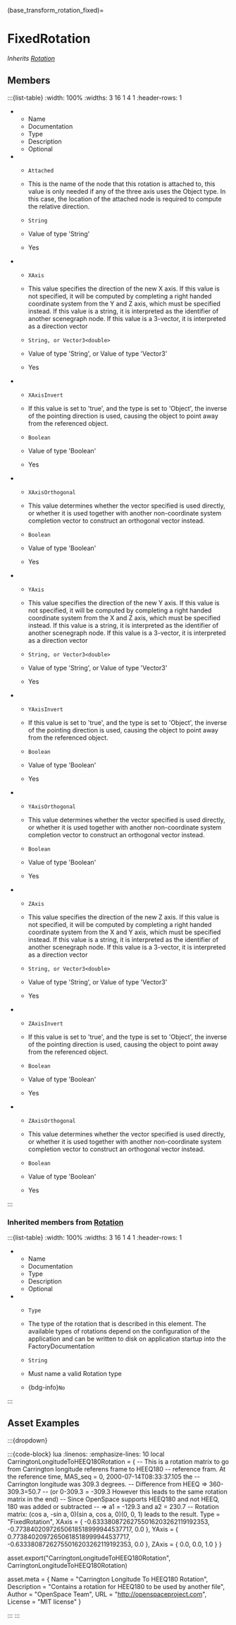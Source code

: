



(base_transform_rotation_fixed)=
# FixedRotation

_Inherits [Rotation](#core_transform_rotation)_




## Members


:::{list-table}
:width: 100%
:widths: 3 16 1 4 1
:header-rows: 1
*   - Name
    - Documentation
    - Type
    - Description
    - Optional

*   - `Attached`
    - This is the name of the node that this rotation is attached to, this value is only needed if any of the three axis uses the Object type. In this case, the location of the attached node is required to compute the relative direction.
    - `String`
    
    - Value of type 'String' 
    
    - Yes
    
*   - `XAxis`
    - This value specifies the direction of the new X axis. If this value is not specified, it will be computed by completing a right handed coordinate system from the Y and Z axis, which must be specified instead. If this value is a string, it is interpreted as the identifier of another scenegraph node. If this value is a 3-vector, it is interpreted as a direction vector
    - `String, or Vector3<double>`
    
    - Value of type 'String', or Value of type 'Vector3<double>' 
    
    - Yes
    
*   - `XAxisInvert`
    - If this value is set to 'true', and the type is set to 'Object', the inverse of the pointing direction is used, causing the object to point away from the referenced object.
    - `Boolean`
    
    - Value of type 'Boolean' 
    
    - Yes
    
*   - `XAxisOrthogonal`
    - This value determines whether the vector specified is used directly, or whether it is used together with another non-coordinate system completion vector to construct an orthogonal vector instead.
    - `Boolean`
    
    - Value of type 'Boolean' 
    
    - Yes
    
*   - `YAxis`
    - This value specifies the direction of the new Y axis. If this value is not specified, it will be computed by completing a right handed coordinate system from the X and Z axis, which must be specified instead. If this value is a string, it is interpreted as the identifier of another scenegraph node. If this value is a 3-vector, it is interpreted as a direction vector
    - `String, or Vector3<double>`
    
    - Value of type 'String', or Value of type 'Vector3<double>' 
    
    - Yes
    
*   - `YAxisInvert`
    - If this value is set to 'true', and the type is set to 'Object', the inverse of the pointing direction is used, causing the object to point away from the referenced object.
    - `Boolean`
    
    - Value of type 'Boolean' 
    
    - Yes
    
*   - `YAxisOrthogonal`
    - This value determines whether the vector specified is used directly, or whether it is used together with another non-coordinate system completion vector to construct an orthogonal vector instead.
    - `Boolean`
    
    - Value of type 'Boolean' 
    
    - Yes
    
*   - `ZAxis`
    - This value specifies the direction of the new Z axis. If this value is not specified, it will be computed by completing a right handed coordinate system from the X and Y axis, which must be specified instead. If this value is a string, it is interpreted as the identifier of another scenegraph node. If this value is a 3-vector, it is interpreted as a direction vector
    - `String, or Vector3<double>`
    
    - Value of type 'String', or Value of type 'Vector3<double>' 
    
    - Yes
    
*   - `ZAxisInvert`
    - If this value is set to 'true', and the type is set to 'Object', the inverse of the pointing direction is used, causing the object to point away from the referenced object.
    - `Boolean`
    
    - Value of type 'Boolean' 
    
    - Yes
    
*   - `ZAxisOrthogonal`
    - This value determines whether the vector specified is used directly, or whether it is used together with another non-coordinate system completion vector to construct an orthogonal vector instead.
    - `Boolean`
    
    - Value of type 'Boolean' 
    
    - Yes
    
:::



### Inherited members from [Rotation](#core_transform_rotation)

:::{list-table}
:width: 100%
:widths: 3 16 1 4 1
:header-rows: 1
*   - Name
    - Documentation
    - Type
    - Description
    - Optional

*   - `Type`
    - The type of the rotation that is described in this element. The available types of rotations depend on the configuration of the application and can be written to disk on application startup into the FactoryDocumentation
    - `String`
    
    - Must name a valid Rotation type 
    
    - {bdg-info}`No`
    
:::


























## Asset Examples


:::{dropdown} 

:::{code-block} lua
:linenos:
:emphasize-lines: 10
local CarringtonLongitudeToHEEQ180Rotation = {
  -- This is a rotation matrix to go from Carrington longitude referens frame to HEEQ180
  -- reference fram. At the reference time, MAS_seq = 0, 2000-07-14T08:33:37.105 the
  -- Carrington longitude was 309.3 degrees.
  -- Difference from HEEQ => 360-309.3=50.7
  -- (or 0-309.3 = -309.3 However this leads to the same rotation matrix in the end)
  -- Since OpenSpace supports HEEQ180 and not HEEQ, 180 was added or subtracted
  -- => a1 = -129.3 and a2 = 230.7
  -- Rotation matrix: (cos a, -sin a, 0)(sin a, cos a, 0)(0, 0, 1) leads to the result.
  Type = "FixedRotation",
  XAxis = { -0.63338087262755016203262119192353, -0.77384020972650618518999944537717, 0.0 },
  YAxis = { 0.77384020972650618518999944537717, -0.63338087262755016203262119192353, 0.0 },
  ZAxis = { 0.0, 0.0, 1.0 }
}

asset.export("CarringtonLongitudeToHEEQ180Rotation", CarringtonLongitudeToHEEQ180Rotation)



asset.meta = {
  Name = "Carrington Longitude To HEEQ180 Rotation",
  Description = "Contains a rotation for HEEQ180 to be used by another file",
  Author = "OpenSpace Team",
  URL = "http://openspaceproject.com",
  License = "MIT license"
}

:::
:::


